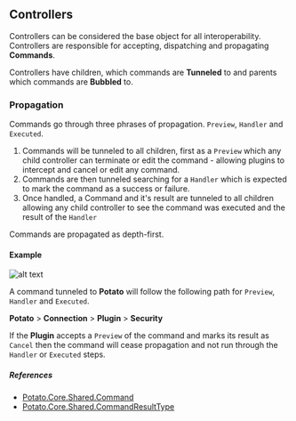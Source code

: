 ## Controllers

Controllers can be considered the base object for all interoperability. Controllers are responsible for accepting, dispatching and propagating **Commands**.

Controllers have children, which commands are **Tunneled** to and parents which commands are **Bubbled** to.

### Propagation

Commands go through three phrases of propagation. `Preview`, `Handler` and `Executed`.

1. Commands will be tunneled to all children, first as a `Preview` which any child controller can terminate or edit the command - allowing plugins to intercept and cancel or edit any command.
2. Commands are then tunneled searching for a `Handler` which is expected to mark the command as a success or failure.
3. Once handled, a Command and it's result are tunneled to all children allowing any child controller to see the command was executed and the result of the `Handler`

Commands are propagated as depth-first.

#### Example

![alt text]({{assets}}/images/architecture-controllers-command-propagation.png "Architecture - Controllers - Example Layout")

A command tunneled to **Potato** will follow the following path for `Preview`, `Handler` and `Executed`.

**Potato** > **Connection** > **Plugin** > **Security**

If the **Plugin** accepts a `Preview` of the command and marks its result as `Cancel` then the command will cease propagation and not run through the `Handler` or `Executed` steps.

##### References

- [Potato.Core.Shared.Command](https://github.com/Myrcon/Procon-2-Potato/blob/master/src/Potato.Core.Shared/Command.cs)
- [Potato.Core.Shared.CommandResultType](https://github.com/Myrcon/Procon-2-Potato/blob/master/src/Potato.Core.Shared/CommandResultType.cs)